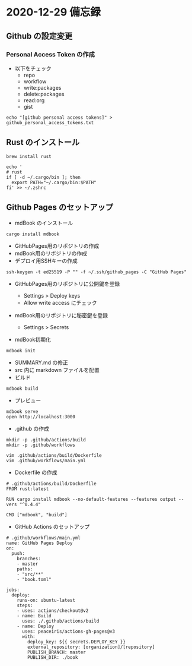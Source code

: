 # 2020-12-29 備忘録

## Github の設定変更

### Personal Access Token の作成

- 以下をチェック
  - repo
  - workflow
  - write:packages
  - delete:packages
  - read:org
  - gist

```
echo "[github personal access tokens]" > github_personal_access_tokens.txt
```


## Rust のインストール

```
brew install rust

echo '
# rust
if [ -d ~/.cargo/bin ]; then
  export PATH="~/.cargo/bin:$PATH"
fi' >> ~/.zshrc
```


## Github Pages のセットアップ

- mdBook のインストール

```
cargo install mdbook
```

- GitHubPages用のリポジトリの作成
- mdBook用のリポジトリの作成
- デプロイ用SSHキーの作成

```
ssh-keygen -t ed25519 -P "" -f ~/.ssh/github_pages -C "GitHub Pages"
```

- GitHubPages用のリポジトリに公開鍵を登録
  - Settings > Deploy keys
  - Allow write access にチェック

- mdBook用のリポジトリに秘密鍵を登録
  - Settings > Secrets

- mdBook初期化

```
mdbook init
```

- SUMMARY.md の修正
- src 内に markdown ファイルを配置
- ビルド

```
mdbook build
```

- プレビュー

```
mdbook serve
open http://localhost:3000
```

- .github の作成

```
mkdir -p .github/actions/build
mkdir -p .github/workflows

vim .github/actions/build/Dockerfile
vim .github/workflows/main.yml
```

- Dockerfile の作成

```
# .github/actions/build/Dockerfile
FROM rust:latest

RUN cargo install mdbook --no-default-features --features output --vers "^0.4.4"

CMD ["mdbook", "build"]
```

- GitHub Actions のセットアップ

```
# .github/workflows/main.yml
name: GitHub Pages Deploy
on:
  push:
    branches:
    - master
    paths:
    - "src/**"
    - "book.toml"

jobs:
  deploy:
    runs-on: ubuntu-latest
    steps:
    - uses: actions/checkout@v2
    - name: Build
      uses: ./.github/actions/build
    - name: Deploy
      uses: peaceiris/actions-gh-pages@v3
      with:
        deploy_key: ${{ secrets.DEPLOY_KEY }}
        external_repository: [organization]/[repository]
        PUBLISH_BRANCH: master
        PUBLISH_DIR: ./book

```
